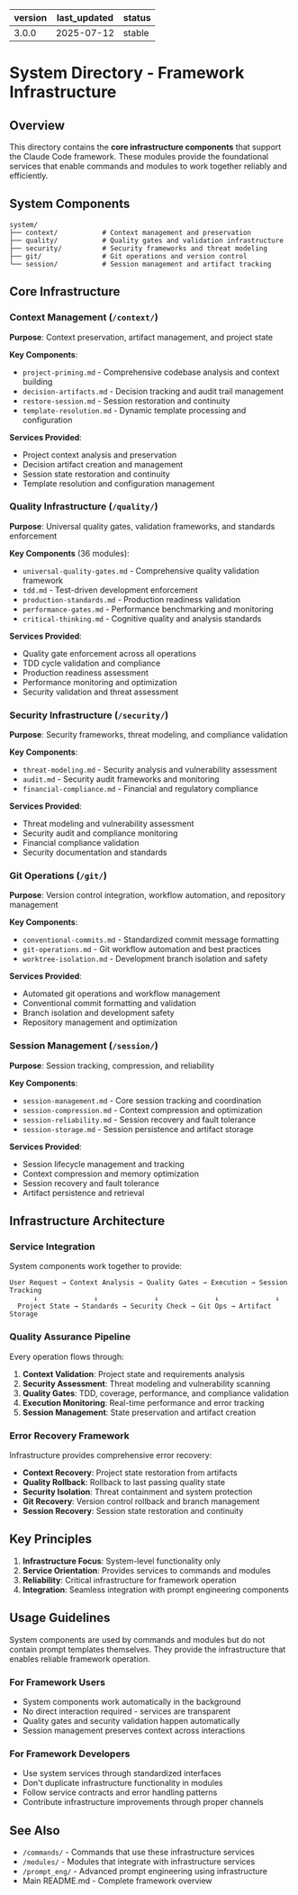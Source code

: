 | version | last_updated | status |
|---------|--------------|--------|
| 3.0.0   | 2025-07-12   | stable |

# System Directory - Framework Infrastructure

## Overview

This directory contains the **core infrastructure components** that support the Claude Code framework. These modules provide the foundational services that enable commands and modules to work together reliably and efficiently.

## System Components

```
system/
├── context/           # Context management and preservation
├── quality/           # Quality gates and validation infrastructure  
├── security/          # Security frameworks and threat modeling
├── git/               # Git operations and version control
└── session/           # Session management and artifact tracking
```

## Core Infrastructure

### Context Management (`/context/`)
**Purpose**: Context preservation, artifact management, and project state

**Key Components**:
- `project-priming.md` - Comprehensive codebase analysis and context building
- `decision-artifacts.md` - Decision tracking and audit trail management
- `restore-session.md` - Session restoration and continuity
- `template-resolution.md` - Dynamic template processing and configuration

**Services Provided**:
- Project context analysis and preservation
- Decision artifact creation and management
- Session state restoration and continuity
- Template resolution and configuration management

### Quality Infrastructure (`/quality/`)
**Purpose**: Universal quality gates, validation frameworks, and standards enforcement

**Key Components** (36 modules):
- `universal-quality-gates.md` - Comprehensive quality validation framework
- `tdd.md` - Test-driven development enforcement
- `production-standards.md` - Production readiness validation
- `performance-gates.md` - Performance benchmarking and monitoring
- `critical-thinking.md` - Cognitive quality and analysis standards

**Services Provided**:
- Quality gate enforcement across all operations
- TDD cycle validation and compliance
- Production readiness assessment
- Performance monitoring and optimization
- Security validation and threat assessment

### Security Infrastructure (`/security/`)
**Purpose**: Security frameworks, threat modeling, and compliance validation

**Key Components**:
- `threat-modeling.md` - Security analysis and vulnerability assessment
- `audit.md` - Security audit frameworks and monitoring
- `financial-compliance.md` - Financial and regulatory compliance

**Services Provided**:
- Threat modeling and vulnerability assessment
- Security audit and compliance monitoring
- Financial compliance validation
- Security documentation and standards

### Git Operations (`/git/`)
**Purpose**: Version control integration, workflow automation, and repository management

**Key Components**:
- `conventional-commits.md` - Standardized commit message formatting
- `git-operations.md` - Git workflow automation and best practices
- `worktree-isolation.md` - Development branch isolation and safety

**Services Provided**:
- Automated git operations and workflow management
- Conventional commit formatting and validation
- Branch isolation and development safety
- Repository management and optimization

### Session Management (`/session/`)
**Purpose**: Session tracking, compression, and reliability

**Key Components**:
- `session-management.md` - Core session tracking and coordination
- `session-compression.md` - Context compression and optimization
- `session-reliability.md` - Session recovery and fault tolerance
- `session-storage.md` - Session persistence and artifact storage

**Services Provided**:
- Session lifecycle management and tracking
- Context compression and memory optimization
- Session recovery and fault tolerance
- Artifact persistence and retrieval

## Infrastructure Architecture

### Service Integration
System components work together to provide:

```
User Request → Context Analysis → Quality Gates → Execution → Session Tracking
      ↓              ↓              ↓              ↓              ↓
  Project State → Standards → Security Check → Git Ops → Artifact Storage
```

### Quality Assurance Pipeline
Every operation flows through:

1. **Context Validation**: Project state and requirements analysis
2. **Security Assessment**: Threat modeling and vulnerability scanning
3. **Quality Gates**: TDD, coverage, performance, and compliance validation
4. **Execution Monitoring**: Real-time performance and error tracking
5. **Session Management**: State preservation and artifact creation

### Error Recovery Framework
Infrastructure provides comprehensive error recovery:

- **Context Recovery**: Project state restoration from artifacts
- **Quality Rollback**: Rollback to last passing quality state
- **Security Isolation**: Threat containment and system protection
- **Git Recovery**: Version control rollback and branch management
- **Session Recovery**: Session state restoration and continuity

## Key Principles

1. **Infrastructure Focus**: System-level functionality only
2. **Service Orientation**: Provides services to commands and modules
3. **Reliability**: Critical infrastructure for framework operation
4. **Integration**: Seamless integration with prompt engineering components

## Usage Guidelines

System components are used by commands and modules but do not contain prompt templates themselves.
They provide the infrastructure that enables reliable framework operation.

### For Framework Users
- System components work automatically in the background
- No direct interaction required - services are transparent
- Quality gates and security validation happen automatically
- Session management preserves context across interactions

### For Framework Developers
- Use system services through standardized interfaces
- Don't duplicate infrastructure functionality in modules
- Follow service contracts and error handling patterns
- Contribute infrastructure improvements through proper channels

## See Also

- `/commands/` - Commands that use these infrastructure services
- `/modules/` - Modules that integrate with infrastructure services
- `/prompt_eng/` - Advanced prompt engineering using infrastructure
- Main README.md - Complete framework overview